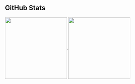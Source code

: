 ## GitHub Stats
<a href="https://portfolio-alpha-ashen-86.vercel.app/">
  <img height=200 align="center" src="https://github-readme-stats.vercel.app/api?username=talipapa&show_icons=true&theme=radical" />
</a>
<a href="https://portfolio-alpha-ashen-86.vercel.app/">
  <img height=200 align="center" src="https://github-readme-stats.vercel.app/api/top-langs/?username=anuraghazra&hide_progress=true" />
</a>
